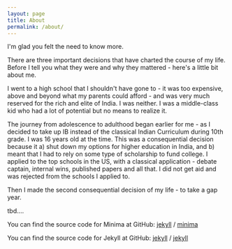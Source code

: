 ```yaml
---
layout: page
title: About
permalink: /about/
---
```

<!-- This page needs to be updateed -->


I'm glad you felt the need to know more. 

There are three important decisions that have charted the course of my life. Before I tell you what they were and why they mattered - here's a little bit about me. 

I went to a high school that I shouldn't have gone to - it was too expensive, above and beyond what my parents could afford - and was very much reserved for the rich and elite of India. I was neither. I was a middle-class kid who had a lot of potential but no means to realize it.

The journey from adolescence to adulthood began earlier for me - as I decided to take up IB instead of the classical Indian Curriculum during 10th grade. I was 16 years old at the time. This was a consequential decision because it a) shut down my options for higher education in India, and b) meant that I had to rely on some type of scholarship to fund college. I applied to the top schools in the US, with a classical application - debate captain, internal wins, published papers and all that. I did not get aid and was rejected from the schools I applied to. 

Then I made the second consequential decision of my life - to take a gap year. 

tbd....

You can find the source code for Minima at GitHub:
[jekyll][jekyll-organization] /
[minima](https://github.com/jekyll/minima)

You can find the source code for Jekyll at GitHub:
[jekyll][jekyll-organization] /
[jekyll](https://github.com/jekyll/jekyll)


[jekyll-organization]: https://github.com/jekyll
